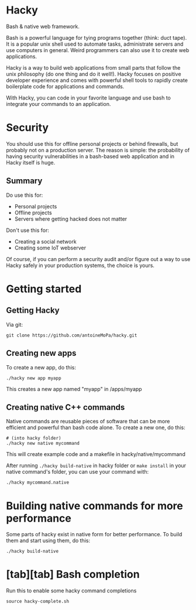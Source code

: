 # Hacky

Bash & native web framework.

Bash is a powerful language for tying programs together (think: duct tape). It is a popular unix shell used to automate tasks, administrate servers and use computers in general. Weird programmers can also use it to create web applications.

Hacky is a way to build web applications from small parts that follow the unix philosophy (do one thing and do it well!). Hacky focuses on positive developer experience and comes with powerful shell tools to rapidly create boilerplate code for applications and commands.

With Hacky, you can code in your favorite language and use bash to integrate your commands to an application.

# Security

You should use this for offline personal projects or behind firewalls, but probably not on a production server. The reason is simple: the probability of having security vulnerabilities in a bash-based web application and in Hacky itself is huge.

## Summary

Do use this for:

* Personal projects
* Offline projects
* Servers where getting hacked does not matter

Don't use this for:

* Creating a social network
* Creating some IoT webserver

Of course, if you can perform a security audit and/or figure out a way to use Hacky safely in your production systems, the choice is yours.

# Getting started

## Getting Hacky

Via git:

	git clone https://github.com/antoineMoPa/hacky.git

## Creating new apps

To create a new app, do this:
	
	./hacky new app myapp

This creates a new app named "myapp" in /apps/myapp

## Creating native C++ commands

Native commands are reusable pieces of software that can be more
efficient and powerful than bash code alone. To create a new one, do this:

	# (into hacky folder)
	./hacky new native mycommand

This will create example code and a makefile in hacky/native/mycommand

After running `./hacky build-native` in hacky folder or `make install` in 
your native command's folder, you can use your command with:

	./hacky mycommand.native

# Building native commands for more performance

Some parts of hacky exist in native form for better performance. To build them and
start using them, do this:

	./hacky build-native

	
# [tab][tab] Bash completion
Run this to enable some hacky command completions

	source hacky-complete.sh